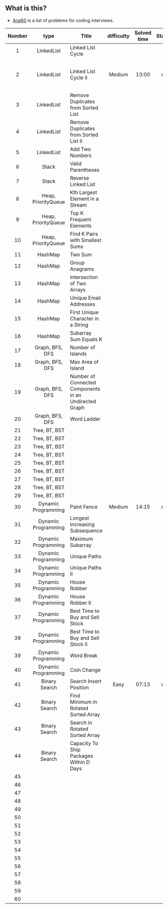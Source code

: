 ## What is this?
- [Arai60](https://1kohei1.com/leetcode/?fbclid=IwAR1NpXtiY5_5S2kdppjqRWemM0mM0keG1eCNBWR_2WQSarE1mShry9abWHs) is a list of problems for coding interviews.

| Number | type | Title | difficulty | Solved time | Status | Comment |
| :---: | :---: | ---- | :---: | :---: | :---: | :--- |
| 1 | LinkedList | Linked List Cycle |  |  |  |  |
| 2 | LinkedList | Linked List Cycle II | Medium | 13:00 | ok | find the solution with space complexity O(1) |
| 3 | LinkedList | Remove Duplicates from Sorted List |  |  |  |  |
| 4 | LinkedList | Remove Duplicates from Sorted List II |  |  |  |  |
| 5 | LinkedList | Add Two Numbers |  |  |  |  |
| 6 | Stack | Valid Parentheses |  |  |  |  |
| 7 | Stack | Reverse Linked List |  |  |  |  |
| 8 | Heap, PriorityQueue | Kth Largest Element in a Stream |  |  |  |  |
| 9 | Heap, PriorityQueue | Top K Frequent Elements |  |  |  |  |
| 10 | Heap, PriorityQueue | Find K Pairs with Smallest Sums |  |  |  |  |
| 11 | HashMap | Two Sum |  |  |  |  |
| 12 | HashMap | Group Anagrams |  |  |  |  |
| 13 | HashMap | Intersection of Two Arrays |  |  |  |  |
| 14 | HashMap | Unique Email Addresses |  |  |  |  |
| 15 | HashMap | First Unique Character in a String |  |  |  |  |
| 16 | HashMap | Subarray Sum Equals K |  |  |  |  |
| 17 | Graph, BFS, DFS | Number of Islands |  |  |  |  |
| 18 | Graph, BFS, DFS | Max Area of Island |  |  |  |  |
| 19 | Graph, BFS, DFS | Number of Connected Components in an Undirected Graph |  |  |  |  |
| 20 | Graph, BFS, DFS | Word Ladder |  |  |  |  |
| 21 | Tree, BT, BST |  |  |  |  |  |
| 22 | Tree, BT, BST |  |  |  |  |  |
| 23 | Tree, BT, BST |  |  |  |  |  |
| 24 | Tree, BT, BST |  |  |  |  |  |
| 25 | Tree, BT, BST |  |  |  |  |  |
| 26 | Tree, BT, BST |  |  |  |  |  |
| 27 | Tree, BT, BST |  |  |  |  |  |
| 28 | Tree, BT, BST |  |  |  |  |  |
| 29 | Tree, BT, BST |  |  |  |  |  |
| 30 | Dynamic Programming | Paint Fence | Medium | 14:15 | ok |  |
| 31 | Dynamic Programming | Longest Increasing Subsequence |  |  |  |  |
| 32 | Dynamic Programming | Maximum Subarray |  |  |  |  |
| 33 | Dynamic Programming | Unique Paths |  |  |  |  |
| 34 | Dynamic Programming | Unique Paths II |  |  |  |  |
| 35 | Dynamic Programming | House Robber |  |  |  |  |
| 36 | Dynamic Programming | House Robber II |  |  |  |  |
| 37 | Dynamic Programming | Best Time to Buy and Sell Stock |  |  |  |  |
| 38 | Dynamic Programming | Best Time to Buy and Sell Stock II |  |  |  |  |
| 39 | Dynamic Programming | Word Break |  |  |  |  |
| 40 | Dynamic Programming | Coin Change |  |  |  |  |
| 41 | Binary Search | Search Insert Position | Easy | 07:13 | ok |  |
| 42 | Binary Search | Find Minimum in Rotated Sorted Array |  |  |  |  |
| 43 | Binary Search | Search in Rotated Sorted Array |  |  |  |  |
| 44 | Binary Search | Capacity To Ship Packages Within D Days |  |  |  |  |
| 45 |  |  |  |  |  |  |
| 46 |  |  |  |  |  |  |
| 47 |  |  |  |  |  |  |
| 48 |  |  |  |  |  |  |
| 49 |  |  |  |  |  |  |
| 50 |  |  |  |  |  |  |
| 51 |  |  |  |  |  |  |
| 52 |  |  |  |  |  |  |
| 53 |  |  |  |  |  |  |
| 54 |  |  |  |  |  |  |
| 55 |  |  |  |  |  |  |
| 56 |  |  |  |  |  |  |
| 57 |  |  |  |  |  |  |
| 58 |  |  |  |  |  |  |
| 59 |  |  |  |  |  |  |
| 60 |  |  |  |  |  |  |
